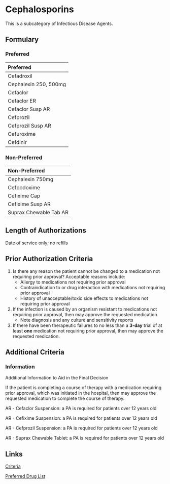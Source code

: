 # Cephalosporins

This is a subcategory of Infectious Disease Agents.

## Formulary

### Preferred

| Preferred             |
| :-------------------- |
| Cefadroxil            |
| Cephalexin 250, 500mg |
| Cefaclor              |
| Cefaclor ER           |
| Cefaclor Susp AR      |
| Cefprozil             |
| Cefprozil Susp AR     |
| Cefuroxime            |
| Cefdinir              |

### Non-Preferred

| Non-Preferred          |
| :--------------------- |
| Cephalexin 750mg       |
| Cefpodoxime            |
| Cefixime Cap           |
| Cefixime Susp AR       |
| Suprax Chewable Tab AR |

## Length of Authorizations

Date of service only; no refills

## Prior Authorization Criteria

1.  Is there any reason the patient cannot be changed to a medication not requiring prior approval? Acceptable reasons include:
    -   Allergy to medications not requiring prior approval
    -   Contraindication to or drug interaction with medications not requiring prior approval
    -   History of unacceptable/toxic side effects to medications not requiring prior approval
2.  If the infection is caused by an organism resistant to medications not requiring prior approval, then may approve the requested medication.
    -   Note diagnosis and any culture and sensitivity reports
3.  If there have been therapeutic failures to no less than a **3-day** trial of at least **one** medication not requiring prior approval, then may approve the requested medication.

## Additional Criteria

### Information

Additional Information to Aid in the Final Decision

If the patient is completing a course of therapy with a medication requiring prior approval, which was initiated in the hospital, then may approve the requested medication to complete the course of therapy.

AR - Cefaclor Suspension: a PA is required for patients over 12 years old

AR - Cefixime Suspension: a PA is required for patients over 12 years old

AR - Cefprozil Suspension: a PA is required for patients over 12 years old

AR - Suprax Chewable Tablet: a PA is required for patients over 12 years old

## Links

[Criteria](https://pharmacy.medicaid.ohio.gov/sites/default/files/20221001_UPDL_Criteria_APPROVED.pdf#page=73)

[Preferred Drug List](https://pharmacy.medicaid.ohio.gov/sites/default/files/20221001_UPDL_APPROVED_.pdf#page=25)
